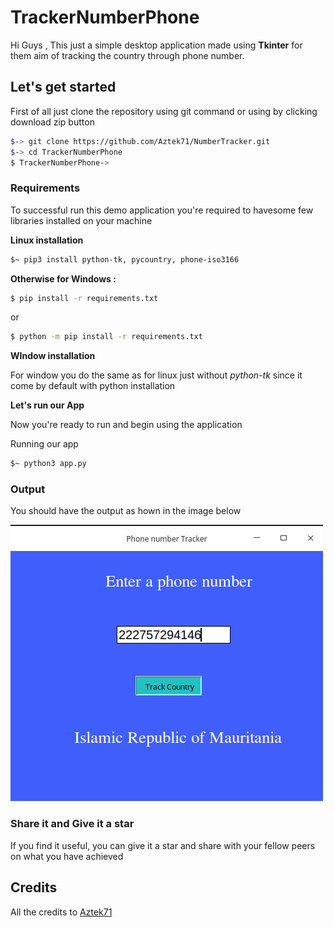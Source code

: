 # TrackerNumberPhone

Hi Guys , This just a simple desktop application made using **Tkinter** for them aim of tracking the country through phone number.


## Let's get started 

First of all just clone the repository using git command or using by clicking download zip button 

```bash 
$-> git clone https://github.com/Aztek71/NumberTracker.git
$-> cd TrackerNumberPhone
$ TrackerNumberPhone-> 
```

### Requirements 

To successful run this demo application you're required to havesome few libraries installed on your machine 

**Linux installation**
```bash
$~ pip3 install python-tk, pycountry, phone-iso3166
```

**Otherwise for Windows :**
```bash
$ pip install -r requirements.txt
```
or
```bash
$ python -m pip install -r requirements.txt
```

**WIndow installation** 

For window you do the same as for linux just without *python-tk* since it come by default with python installation 

**Let's run our App**

Now you're ready to run and begin using the application 

Running our app

```bash
$~ python3 app.py
```

### Output 

You should have the output as hown in the image below 

![Phone number Tracke](image2.png)

### Share it and Give it a star 

If you find it useful, you can give it a star and share with your fellow peers on what you have achieved 


Credits
-----------
All the credits to [Aztek71](github.com/Aztek71)
